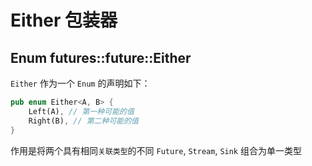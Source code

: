 # Either 包装器

## Enum futures::future::Either

``Either`` 作为一个 ``Enum`` 的声明如下：

```rust
pub enum Either<A, B> {
    Left(A), // 第一种可能的值
    Right(B), // 第二种可能的值
}
```

作用是将两个具有相同``关联类型``的不同 ``Future``, ``Stream``, ``Sink`` 组合为单一类型